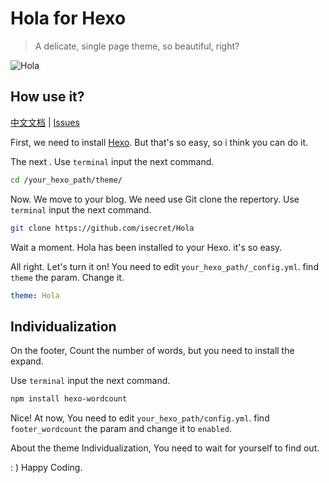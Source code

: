 # Hola for Hexo

> A delicate, single page theme, so beautiful, right?

![Hola](https://cdn.jsdelivr.net/gh/isecret/img@latest/982ACAD4940DAEB88EEDDA6810B9D7B0.png)

## How use it?

[中文文档](https://blog.wangmao.me/hexo-theme-hola.html) | [Issues](https://github.com/isecret/Hola/issues?q=is%3Aissue+is%3Aclosed)

First, we need to install [Hexo](https://hexo.io). But that's so easy, so i think you can do it.

The next . Use `terminal` input the next command.

```bash
cd /your_hexo_path/theme/
```

Now. We move to your blog. We need use Git clone the repertory. Use `terminal` input the next command.

```bash
git clone https://github.com/isecret/Hola
```

Wait a moment. Hola has been installed to your Hexo. it's so easy.

All right. Let's turn it on! You need to edit `your_hexo_path/_config.yml`. find `theme` the param. Change it.

```yaml
theme: Hola
```

## Individualization

On the footer, Count the number of words, but you need to install the expand.

Use `terminal` input the next command.

```bash
npm install hexo-wordcount
```

Nice! At now, You need to edit `your_hexo_path/config.yml`. find `footer_wordcount` the param and change it to `enabled`.

About the theme Individualization, You need to wait for yourself to find out.

: ) Happy Coding.
